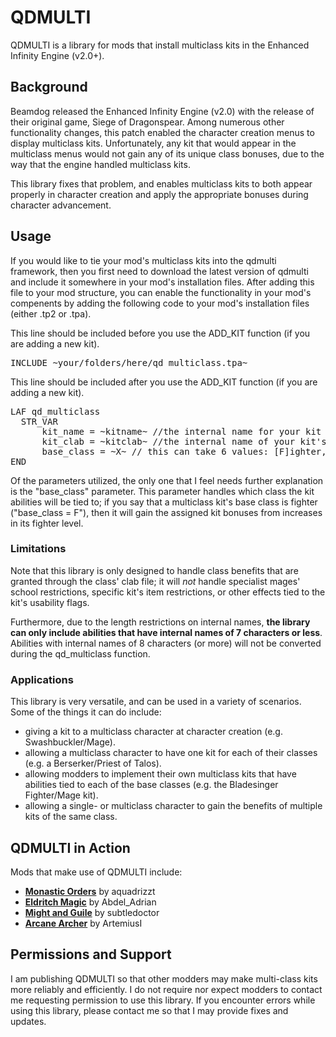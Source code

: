 # QDMULTI
QDMULTI is a library for mods that install multiclass kits in the Enhanced Infinity Engine (v2.0+). 

## Background
Beamdog released the Enhanced Infinity Engine (v2.0) with the release of their original game, Siege of Dragonspear. Among numerous other functionality changes, this patch enabled the character creation menus to display multiclass kits. Unfortunately, any kit that would appear in the multiclass menus would not gain any of its unique class bonuses, due to the way that the engine handled multiclass kits. 

This library fixes that problem, and enables multiclass kits to both appear properly in character creation and apply the appropriate bonuses during character advancement. 

## Usage
If you would like to tie your mod's multiclass kits into the qdmulti framework, then you first need to download the latest version of qdmulti and include it somewhere in your mod's installation files. After adding this file to your mod structure, you can enable the functionality in your mod's compenents by adding the following code to your mod's installation files (either .tp2 or .tpa). 

This line should be included before you use the ADD_KIT function (if you are adding a new kit). 
<pre>
INCLUDE ~your/folders/here/qd_multiclass.tpa~ 
</pre> 

This line should be included after you use the ADD_KIT function (if you are adding a new kit). 
<pre>
LAF qd_multiclass
  STR_VAR 
      kit_name = ~kitname~ //the internal name for your kit (e.g. QDMAGUS) 
      kit_clab = ~kitclab~ //the internal name of your kit's clab file, without the .2da extension
      base_class = ~X~ // this can take 6 values: [F]ighter, [P]riest, [D]ruid, [R]anger, [M]age, [T]hief
END 
</pre>

Of the parameters utilized, the only one that I feel needs further explanation is the "base_class" parameter. This parameter handles which class the kit abilities will be tied to; if you say that a multiclass kit's base class is fighter ("base_class = F"), then it will gain the assigned kit bonuses from increases in its fighter level. 

### Limitations
Note that this library is only designed to handle class benefits that are granted through the class' clab file; it will *not* handle specialist mages' school restrictions, specific kit's item restrictions, or other effects tied to the kit's usability flags. 

Furthermore, due to the length restrictions on internal names, **the library can only include abilities that have internal names of 7 characters or less**. Abilities with internal names of 8 characters (or more) will not be converted during the qd_multiclass function. 

### Applications
This library is very versatile, and can be used in a variety of scenarios. Some of the things it can do include: 
* giving a kit to a multiclass character at character creation (e.g. Swashbuckler/Mage). 
* allowing a multiclass character to have one kit for each of their classes (e.g. a Berserker/Priest of Talos). 
* allowing modders to implement their own multiclass kits that have abilities tied to each of the base classes (e.g. the Bladesinger Fighter/Mage kit). 
* allowing a single- or multiclass character to gain the benefits of multiple kits of the same class. 

## QDMULTI in Action
Mods that make use of QDMULTI include:
* <a href="https://github.com/aquadrizzt/MonasticOrders">**Monastic Orders**</a> by aquadrizzt 
* <a href="https://github.com/AbdelAdrian/Eldritch_Magic">**Eldritch Magic**</a> by Abdel_Adrian 
* <a href="https://github.com/subtledoctor/Might_and_Guile">**Might and Guile**</a> by subtledoctor 
* <a href="https://github.com/ArtemiusI/Arcane-Archer">**Arcane Archer**</a> by ArtemiusI 

## Permissions and Support 
I am publishing QDMULTI so that other modders may make multi-class kits more reliably and efficiently. I do not require nor expect modders to contact me requesting permission to use this library. If you encounter errors while using this library, please contact me so that I may provide fixes and updates. 
